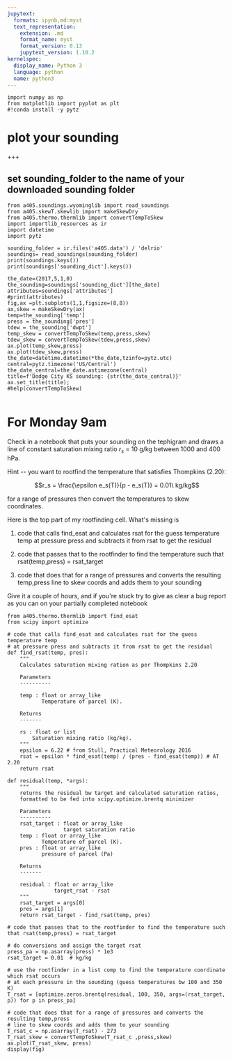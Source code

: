 ```yaml
---
jupytext:
  formats: ipynb,md:myst
  text_representation:
    extension: .md
    format_name: myst
    format_version: 0.13
    jupytext_version: 1.10.2
kernelspec:
  display_name: Python 3
  language: python
  name: python3
---
```


```{code-cell} ipython3
import numpy as np
from matplotlib import pyplot as plt
#!conda install -y pytz
```

# plot your sounding

+++

## set sounding_folder to the name of your downloaded sounding folder

```{code-cell} ipython3
from a405.soundings.wyominglib import read_soundings
from a405.skewT.skewlib import makeSkewDry
from a405.thermo.thermlib import convertTempToSkew
import importlib_resources as ir
import datetime
import pytz

sounding_folder = ir.files('a405.data') / 'delrio'
soundings= read_soundings(sounding_folder)
print(soundings.keys())
print(soundings['sounding_dict'].keys())
```

```{code-cell} ipython3
the_date=(2017,5,1,0)
the_sounding=soundings['sounding_dict'][the_date]
attributes=soundings['attributes']
#print(attributes)
fig,ax =plt.subplots(1,1,figsize=(8,8))
ax,skew = makeSkewDry(ax)
temp=the_sounding['temp']
press = the_sounding['pres']
tdew = the_sounding['dwpt']
temp_skew = convertTempToSkew(temp,press,skew)
tdew_skew = convertTempToSkew(tdew,press,skew)
ax.plot(temp_skew,press)
ax.plot(tdew_skew,press)
the_date=datetime.datetime(*the_date,tzinfo=pytz.utc)
central=pytz.timezone('US/Central')
the_date_central=the_date.astimezone(central)
title=f'Dodge City KS sounding: {str(the_date_central)}'
ax.set_title(title);
#help(convertTempToSkew)
```

```{code-cell} ipython3

```

# For Monday 9am

Check in a notebook that puts your sounding on the tephigram and draws a line of constant saturation mixing ratio 
$r_s$ = 10 g/kg between 1000 and  400 hPa.  

Hint -- you want to rootfind the temperature that satisfies Thompkins (2.20):

$$r_s = \frac{\epsilon e_s(T)}{p - e_s(T)} = 0.01\ kg/kg$$

for a range of pressures then convert the temperatures to skew coordinates.

Here is the top part of my rootfinding cell.  What's missing is

1) code that calls find_esat and calculates rsat for the guess temperature temp at pressure press and subtracts it from rsat to get the residual

2) code that passes that to the rootfinder to find the temperature such that rsat(temp,press) = rsat_target

3) code that does that for a range of pressures and converts the resulting temp,press line to skew coords and adds them to your sounding

Give it a couple of hours, and if you're stuck try to give as clear a bug report as you can on your partially completed notebook

```{code-cell} ipython3
from a405.thermo.thermlib import find_esat
from scipy import optimize
```

```{code-cell} ipython3
# code that calls find_esat and calculates rsat for the guess temperature temp 
# at pressure press and subtracts it from rsat to get the residual
def find_rsat(temp, pres):
    """
    Calculates saturation mixing ration as per Thompkins 2.20
    
    Parameters
    ----------
    
    temp : float or array_like
           Temperature of parcel (K).
    
    Returns
    -------
    
    rs : float or list
        Saturation mixing ratio (kg/kg).
    """
    epsilon = 6.22 # from Stull, Practical Meteorology 2016
    rsat = epsilon * find_esat(temp) / (pres - find_esat(temp)) # AT 2.20
    return rsat

def residual(temp, *args):
    """
    returns the residual bw target and calculated saturation ratios,
    formatted to be fed into scipy.optimize.brentq minimizer
    
    Parameters
    ----------
    rsat_target : float or array_like
                  target saturation ratio
    temp : float or array_like
           Temperature of parcel (K).
    pres : float or array_like
           pressure of parcel (Pa)
    
    Returns
    -------
    
    residual : float or array_like
               target_rsat - rsat
    """
    rsat_target = args[0]
    pres = args[1]
    return rsat_target - find_rsat(temp, pres)
```

```{code-cell} ipython3
# code that passes that to the rootfinder to find the temperature such that rsat(temp,press) = rsat_target

# do conversions and assign the target rsat
press_pa = np.asarray(press) * 1e3
rsat_target = 0.01  # kg/kg

# use the rootfinder in a list comp to find the temperature coordinate which rsat occurs
# at each pressure in the sounding (guess temperatures bw 100 and 350 K)
T_rsat = [optimize.zeros.brentq(residual, 100, 350, args=(rsat_target, p)) for p in press_pa]
```

```{code-cell} ipython3
# code that does that for a range of pressures and converts the resulting temp,press
# line to skew coords and adds them to your sounding
T_rsat_c = np.asarray(T_rsat) - 273
T_rsat_skew = convertTempToSkew(T_rsat_c ,press,skew)
ax.plot(T_rsat_skew, press)
display(fig)
```
